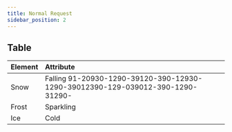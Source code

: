 ```yaml
---
title: Normal Request
sidebar_position: 2
---
```


## Table

| Element | Attribute                                                                      |
| :------ | :----------------------------------------------------------------------------- |
| Snow    | Falling 91-20930-1290-39120-390-12930-1290-39012390-129-039012-390-1290-31290- |
| Frost   | Sparkling                                                                      |
| Ice     | Cold                                                                           |
